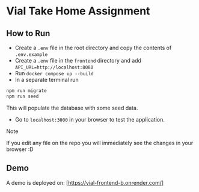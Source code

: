 # Vial Take Home Assignment

## How to Run
- Create a `.env` file in the root directory and copy the contents of `.env.example`
- Create a `.env` file in the `frontend` directory and add `API_URL=http://localhost:8080`
- Run `docker compose up --build`
- In a separate terminal run 
```bash
npm run migrate
npm run seed
```
This will populate the database with some seed data.
- Go to `localhost:3000` in your browser to test the application.

> [!NOTE]
> If you edit any file on the repo you will immediately see the changes in your browser :D


## Demo
A demo is deployed on: [https://vial-frontend-b.onrender.com/]
